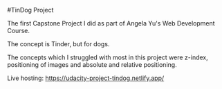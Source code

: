 #TinDog Project

The first Capstone Project I did as part of Angela Yu's Web Development Course. 

The concept is Tinder, but for dogs.

The concepts which I struggled with most in this project were z-index, positioning of images and absolute and relative positioning.

Live hosting: https://udacity-project-tindog.netlify.app/ 
